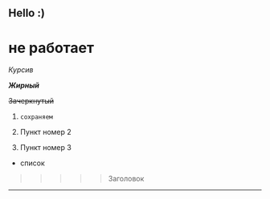## Hello :)

# не работает           

*Курсив*

_**Жирный**_

~~Зачеркнутый~~


1. `сохраняем`

2. Пункт номер 2

3. Пункт номер 3

* список

>>>>> Заголовок


---

```code


